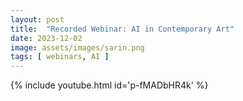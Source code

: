 ```yaml
---
layout: post
title:  "Recorded Webinar: AI in Contemporary Art"
date: 2023-12-02
image: assets/images/sarin.png
tags: [ webinars, AI ]
---
```


<div class="col-12 col-md-9 col-lg-9 mb-9 gx-1">

{% include youtube.html id='p-fMADbHR4k' %}
</div>
<br/>
<br/>

<br>
<br>
